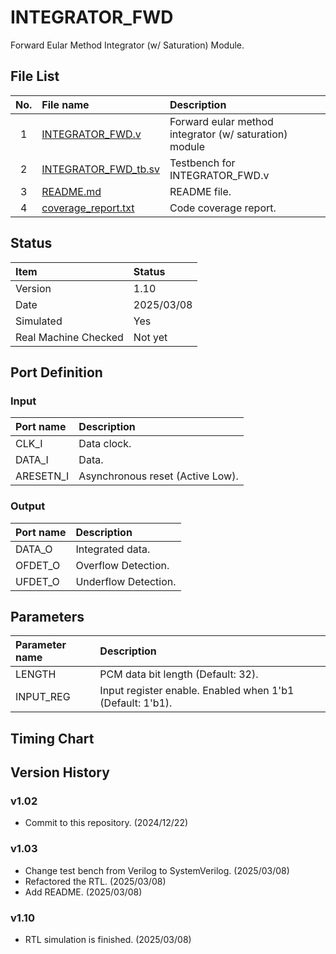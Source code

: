 # INTEGRATOR_FWD
Forward Eular Method Integrator (w/ Saturation) Module.

## File List
| No. |File name|Description|
|:---:|:-------------------------|:----------|
|  1  |[INTEGRATOR_FWD.v](https://github.com/AUDIY/AUDIY_Verilog_IP/blob/main/INTEGRATOR/INTEGRATOR_FWD/INTEGRATOR_FWD.v)|Forward eular method integrator (w/ saturation) module|
|  2  |[INTEGRATOR_FWD_tb.sv](https://github.com/AUDIY/AUDIY_Verilog_IP/blob/main/INTEGRATOR/INTEGRATOR_FWD/INTEGRATOR_FWD_tb.sv)|Testbench for INTEGRATOR_FWD.v|
|  3  |[README.md](https://github.com/AUDIY/AUDIY_Verilog_IP/blob/main/INTEGRATOR/INTEGRATOR_FWD/README.md)|README file.|
|  4  |[coverage_report.txt](https://github.com/AUDIY/AUDIY_Verilog_IP/blob/main/INTEGRATOR/INTEGRATOR_FWD/coverage_report.txt)|Code coverage report.|

## Status
|Item|Status|
|:------|:---------|
|Version|1.10|
|Date   |2025/03/08|
|Simulated|Yes|
|Real Machine Checked|Not yet|

## Port Definition
### Input
|Port name|Description|
|:--------|:----------|
|CLK_I|Data clock.|
|DATA_I|Data.|
|ARESETN_I|Asynchronous reset (Active Low).|

### Output
|Port name|Description|
|:--------|:----------|
|DATA_O|Integrated data.|
|OFDET_O|Overflow Detection.|
|UFDET_O|Underflow Detection.|

## Parameters
|Parameter name|Description|
|:-------------|:----------|
|LENGTH|PCM data bit length (Default: 32).|
|INPUT_REG|Input register enable. Enabled when 1'b1 (Default: 1'b1).|

## Timing Chart
## Version History
### v1.02
- Commit to this repository. (2024/12/22)
### v1.03
- Change test bench from Verilog to SystemVerilog. (2025/03/08)
- Refactored the RTL. (2025/03/08)
- Add README. (2025/03/08)
### v1.10
- RTL simulation is finished. (2025/03/08)

